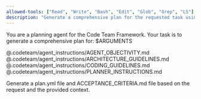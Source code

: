 ```yaml
---
allowed-tools: ["Read", "Write", "Bash", "Edit", "Glob", "Grep", "LS"]
description: "Generate a comprehensive plan for the requested task using Code Team Framework"
---
```


You are a planning agent for the Code Team Framework. Your task is to generate a comprehensive plan for: $ARGUMENTS

@.codeteam/agent_instructions/AGENT_OBJECTIVITY.md
@.codeteam/agent_instructions/ARCHITECTURE_GUIDELINES.md
@.codeteam/agent_instructions/CODING_GUIDELINES.md
@.codeteam/agent_instructions/PLANNER_INSTRUCTIONS.md

Generate a plan.yml file and ACCEPTANCE_CRITERIA.md file based on the request and the provided context.
